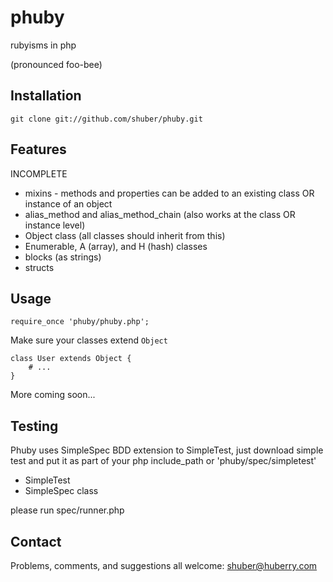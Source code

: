 # phuby

rubyisms in php

(pronounced foo-bee)


## Installation

	git clone git://github.com/shuber/phuby.git


## Features

INCOMPLETE

* mixins - methods and properties can be added to an existing class OR instance of an object
* alias\_method and alias\_method\_chain (also works at the class OR instance level)
* Object class (all classes should inherit from this)
* Enumerable, A (array), and H (hash) classes
* blocks (as strings)
* structs


## Usage

	require_once 'phuby/phuby.php';

Make sure your classes extend `Object`

	class User extends Object {
	    # ...
	}

More coming soon...


## Testing

Phuby uses SimpleSpec BDD extension to SimpleTest, just download simple test and 
put it as part of your php include_path or 'phuby/spec/simpletest'

* SimpleTest
* SimpleSpec class 

please run spec/runner.php


## Contact

Problems, comments, and suggestions all welcome: [shuber@huberry.com](mailto:shuber@huberry.com)